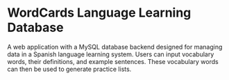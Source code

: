 # WordCards Language Learning Database

A web application with a MySQL database backend designed for managing data in a Spanish language learning system. Users can input vocabulary words, their definitions, and example sentences. These vocabulary words can then be used to generate practice lists. 

